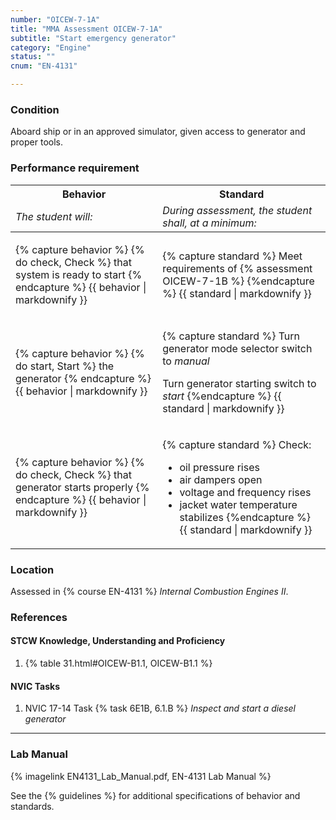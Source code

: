 ```yaml
---
number: "OICEW-7-1A"
title: "MMA Assessment OICEW-7-1A"
subtitle: "Start emergency generator"
category: "Engine"
status: ""
cnum: "EN-4131"

---
```

### Condition

Aboard ship or in an approved simulator, given access to generator and proper tools.

### Performance requirement 

<table width='100%' class='Guidelines'>
 <thead>
 <tr>
     <th class='thirty'>Behavior</th>
     <th class='seventy'>Standard</th>
 </tr>
 <tr>
     <td><em>The student will:</em></td>
     <td><em>During assessment, the student shall, at a minimum:</em></td>
 </tr>
 </thead>
 <tbody>
 

<tr><td>

{% capture behavior %}
{% do check, Check %} that system is ready to start
{% endcapture %}
{{ behavior | markdownify }}

</td><td>

{% capture standard %}
Meet requirements of  {% assessment OICEW-7-1B  %}
{%endcapture %}
{{ standard | markdownify }}

</td></tr>



<tr><td>

{% capture behavior %}
{% do start, Start %} the generator
{% endcapture %}
{{ behavior | markdownify }}

</td><td>

{% capture standard %}
Turn generator mode selector switch to _manual_

Turn generator starting switch to _start_
{%endcapture %}
{{ standard | markdownify }}

</td></tr>



<tr><td>

{% capture behavior %}
{% do check, Check %} that generator starts properly
{% endcapture %}
{{ behavior | markdownify }}

</td><td>

{% capture standard %}
Check:

  * oil pressure rises
  * air dampers open
  * voltage and frequency rises
  * jacket water temperature stabilizes
{%endcapture %}
{{ standard | markdownify }}

</td></tr>



 </tbody>
 </table>

### Location

Assessed in  {% course  EN-4131 %}  *Internal Combustion Engines II*.

### References

#### STCW Knowledge, Understanding and Proficiency

1. {% table 31.html#OICEW-B1.1, OICEW-B1.1 %}


#### NVIC Tasks

1. NVIC 17-14 Task {% task 6E1B, 6.1.B %} *Inspect and start a diesel generator*



***

### Lab Manual

{% imagelink EN4131_Lab_Manual.pdf, EN-4131 Lab Manual %}

See the {% guidelines %} for additional specifications of behavior and standards.